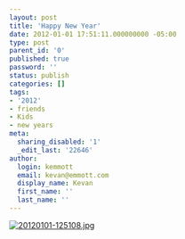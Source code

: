 ```yaml
---
layout: post
title: 'Happy New Year'
date: 2012-01-01 17:51:11.000000000 -05:00
type: post
parent_id: '0'
published: true
password: ''
status: publish
categories: []
tags:
- '2012'
- friends
- Kids
- new years
meta:
  sharing_disabled: '1'
  _edit_last: '22646'
author:
  login: kemmott
  email: kevan@emmott.com
  display_name: Kevan
  first_name: ''
  last_name: ''
---
```

<p><a href="http://kevanemmott.files.wordpress.com/2012/01/20120101-125108.jpg"><img class="alignnone size-full" src="{{ site.url }}/assets/images/blog/20120101-125108.jpg" alt="20120101-125108.jpg" /></a></p>
